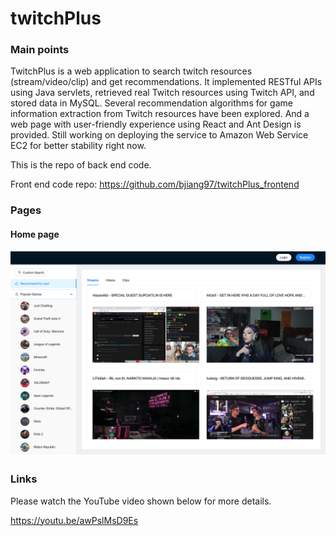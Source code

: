 # twitchPlus
### Main points
TwitchPlus is a web application to search twitch resources (stream/video/clip) and get recommendations. It implemented RESTful APIs using Java servlets, retrieved real Twitch resources using Twitch API, and stored data in MySQL. Several recommendation algorithms for game information extraction from Twitch resources have been explored.
And a web page with user-friendly experience using React and Ant Design is provided. Still working on deploying the service to Amazon Web Service EC2 for better stability right now.

This is the repo of back end code.

Front end code repo: https://github.com/bjiang97/twitchPlus_frontend
### Pages
#### Home page
![Home page](/images/homepage.png)
### Links
Please watch the YouTube video shown below for more details.

https://youtu.be/awPslMsD9Es

